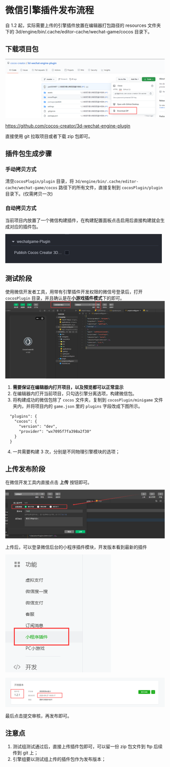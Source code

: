 # 微信引擎插件发布流程

自 1.2 起，实际需要上传的引擎插件放置在编辑器打包路径的 resources 文件夹下的 3d/engine/bin/.cache/editor-cache/wechat-game/cocos 目录下。

## 下载项目包

![](./images/download.png)

https://github.com/cocos-creator/3d-wechat-engine-plugin

直接使用 git 拉取项目或者下载 zip 包即可。

## 插件包生成步骤

### 手动拷贝方式

清空`cocosPlugin/plugin` 目录，将 `3d/engine/bin/.cache/editor-cache/wechat-game/cocos` 路径下的所有文件，直接复制到 `cocosPlugin/plugin` 目录下。(仅需拷贝一次)

### 自动拷贝方式

当前项目内放置了一个微信构建插件，在构建配置面板点击启用后直接构建就会生成对应的插件包。

![](./images/publish.png)

## 测试阶段

使用微信开发者工具，用带有引擎插件开发权限的微信号登录后，打开 `cocosPlugin` 目录，并且确认是在**小游戏插件模式**下的即可。
![](./images/wechat_dev_tools.png)

1. **需要保证在编辑器内打开项目，以及预览都可以正常显示**
2. 在编辑器内打开当前项目，只勾选引擎分离选项，构建微信包。
3. 将构建成功的微信包除了 `cocos` 文件夹，复制到 `cocosPlugin/minigame` 文件夹内，并将项目内的 `game.json` 里的 `plugins` 字段改成下图所示。

```
  "plugins": {
    "cocos": {
      "version": "dev",
      "provider": "wx7095f7fa398a2f30"
    }
  }
```

4. 一共需要构建 3 次，分别是不同物理引擎模块的选项；

## 上传发布阶段

在微信开发工具内直接点击 **上传** 按钮即可。

![](./images/upload.png)

上传后，可以登录微信后台的小程序插件模块，开发版本看到最新的插件

![](./images/step1.png)

![](./images/step2.png)

最后点击提交审核，再发布即可。

## 注意点

1. 测试组测试通过后，直接上传插件包即可，可以留一份 zip 包文件到 ftp 后续传到 git 上；
2. 引擎组要以测试组上传的插件包作为发布版本；
